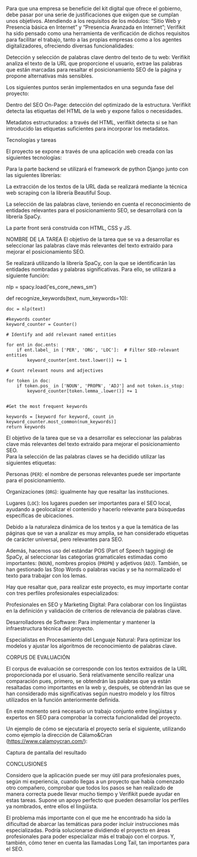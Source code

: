 Para que una empresa se beneficie del kit digital que ofrece el gobierno, debe pasar por una serie de justificaciones que exigen que se cumplan unos objetivos. Atendiendo a los requisitos de los módulos: “Sitio Web y Presencia básica en Internet” y “Presencia Avanzada en Internet”; Verifikit ha sido pensado como una herramienta de verificación de dichos requisitos para facilitar el trabajo, tanto a las propias empresas como a los agentes digitalizadores, ofreciendo diversas funcionalidades: 

Detección y selección de palabras clave dentro del texto de tu web: Verifikit analiza el texto de la URL que proporcione el usuario, extrae las palabras que están marcadas para resaltar el posicionamiento SEO de la página y propone alternativas más sensibles. 

Los siguientes puntos serán implementados en una segunda fase del proyecto: 

Dentro del SEO On-Page: detección del optimizado de la estructura. Verifikit detecta las etiquetas del HTML de la web y expone fallos o necesidades. 

Metadatos estructurados: a través del HTML, verifikit detecta si se han introducido las etiquetas suficientes para incorporar los metadatos. 

Tecnologías y tareas 

El proyecto se expone a través de una aplicación web creada con las siguientes tecnologías: 

Para la parte backend se utilizará el framework de python Django junto con las siguientes librerías: 

La extracción de los textos de la URL dada se realizará mediante la técnica web scraping con la librería Beautiful Soup. 

La selección de las palabras clave, teniendo en cuenta el reconocimiento de entidades relevantes para el posicionamiento SEO, se desarrollará con la librería SpaCy. 

La parte front será construida con HTML, CSS y JS. 

 

NOMBRE DE LA TAREA 
El objetivo de la tarea que se va a desarrollar es seleccionar las palabras clave más relevantes del texto extraído para mejorar el posicionamiento SEO.  

Se realizará utilizando la librería SpaCy, con la que se identificarán las entidades nombradas y palabras significativas. Para ello, se utilizará a siguiente función: 

 nlp = spacy.load('es_core_news_sm')

def recognize_keywords(text, num_keywords=10):
   
    doc = nlp(text)

    #keywords counter
    keyword_counter = Counter()

    # Identify and add relevant named entities

    for ent in doc.ents:
        if ent.label_ in ['PER', 'ORG', 'LOC']:  # Filter SEO-relevant entities
            keyword_counter[ent.text.lower()] += 1

    # Count relevant nouns and adjectives

    for token in doc:
        if token.pos_ in ['NOUN', 'PROPN', 'ADJ'] and not token.is_stop:
            keyword_counter[token.lemma_.lower()] += 1
    

    #Get the most frequent keywords

    keywords = [keyword for keyword, count in keyword_counter.most_common(num_keywords)]
    return keywords
    
El objetivo de la tarea que se va a desarrollar es seleccionar las palabras clave más relevantes del texto extraído para mejorar el posicionamiento SEO.  
Para la selección de las palabras claves se ha decidido utilizar las siguientes etiquetas: 

Personas (`PER`): el nombre de personas relevantes puede ser importante para el posicionamiento. 

Organizaciones (`ORG`): igualmente hay que resaltar las instituciones. 

Lugares (`LOC`): los lugares pueden ser importantes para el SEO local, ayudando a geolocalizar el contenido y hacerlo relevante para búsquedas específicas de ubicaciones. 

Debido a la naturaleza dinámica de los textos y a que la temática de las páginas que se van a analizar es muy amplia, se han considerado etiquetas de carácter universal, pero relevantes para SEO. 

Además, hacemos uso del estándar POS (Part of Speech tagging) de SpaCy, al seleccionar las categorías gramaticales estimadas como importantes: (`NOUN`), nombres propios (`PROPN`) y adjetivos (`ADJ`). También, se han gestionado las Stop Words o palabras vacías y se ha normalizado el texto para trabajar con los lemas. 

Hay que resaltar que, para realizar este proyecto, es muy importarte contar con tres perfiles profesionales especializados:  

Profesionales en SEO y Marketing Digital: Para colaborar con los lingüistas en la definición y validación de criterios de relevancia de palabras clave. 

Desarrolladores de Software: Para implementar y mantener la infraestructura técnica del proyecto. 

Especialistas en Procesamiento del Lenguaje Natural: Para optimizar los modelos y ajustar los algoritmos de reconocimiento de palabras clave. 

 

CORPUS DE EVALUACIÓN 

El corpus de evaluación se corresponde con los textos extraídos de la URL proporcionada por el usuario. Será relativamente sencillo realizar una comparación pues, primero, se obtendrán las palabras que ya están resaltadas como importantes en la web y, después, se obtendrán las que se han considerado más significativas según nuestro modelo y los filtros utilizados en la función anteriormente definida. 

En este momento será necesario un trabajo conjunto entre lingüistas y expertos en SEO para comprobar la correcta funcionalidad del proyecto. 

Un ejemplo de cómo se ejecutaría el proyecto sería el siguiente, utilizando como ejemplo la dirección de Cálamo&Cran (https://www.calamoycran.com/): 


Captura de pantalla del resultado 

CONCLUSIONES 

Considero que la aplicación puede ser muy útil para profesionales pues, según mi experiencia, cuando llegas a un proyecto que había comenzado otro compañero, comprobar que todos los pasos se han realizado de manera correcta puede llevar mucho tiempo y Verifikit puede ayudar en estas tareas. Supone un apoyo perfecto que pueden desarrollar los perfiles ya nombrados, entre ellos el lingüista. 

El problema más importante con el que me he encontrado ha sido la dificultad de abarcar las temáticas para poder incluir instrucciones más especializadas. Podría solucionarse dividiendo el proyecto en áreas profesionales para poder especializar más el trabajo con el corpus. Y, también, cómo tener en cuenta las llamadas Long Tail, tan importantes para el SEO. 
 
 
